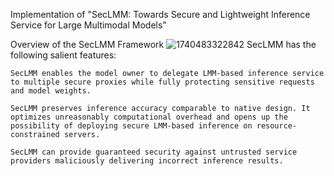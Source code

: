 Implementation of "SecLMM: Towards Secure and Lightweight Inference Service for Large Multimodal Models"

Overview of the SecLMM Framework
![1740483322842](https://github.com/user-attachments/assets/d67e2c9a-9ada-423e-992e-f73f3824c5c1)
SecLMM has the following salient features:

	SecLMM enables the model owner to delegate LMM-based inference service to multiple secure proxies while fully protecting sensitive requests and model weights.
 
	SecLMM preserves inference accuracy comparable to native design. It optimizes unreasonably computational overhead and opens up the possibility of deploying secure LMM-based inference on resource-constrained servers.
 
	SecLMM can provide guaranteed security against untrusted service providers maliciously delivering incorrect inference results. 	
